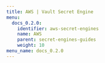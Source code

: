 ```yaml
---
title: AWS | Vault Secret Engine
menu:
  docs_0.2.0:
    identifier: aws-secret-engines
    name: AWS
    parent: secret-engines-guides
    weight: 10
menu_name: docs_0.2.0
---
```

